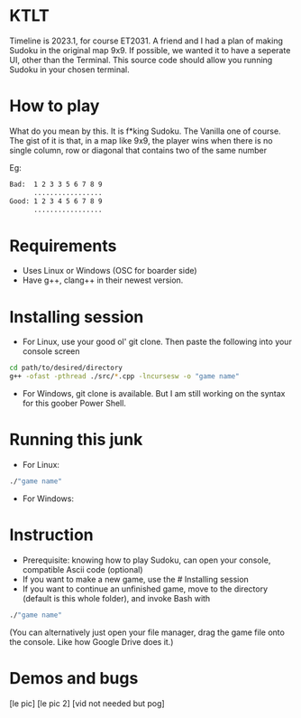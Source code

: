 # KTLT
Timeline is 2023.1, for course ET2031. A friend and I had a plan of making Sudoku in the original map 9x9. If possible, we wanted it to have a seperate UI, other than the Terminal. This source code should allow you running Sudoku in your chosen terminal.

# How to play 
What do you mean by this. It is f*king Sudoku. The Vanilla one of course.
The gist of it is that, in a map like 9x9, the player wins when there is no single column, row or diagonal that contains two of the same number

Eg:
```bash
Bad:  1 2 3 3 5 6 7 8 9
      .................
Good: 1 2 3 4 5 6 7 8 9
      .................
```
# Requirements
- Uses Linux or Windows (OSC for boarder side)
- Have g++, clang++ in their newest version.
# Installing session
- For Linux, use your good ol' git clone. Then paste the following into your console screen
```bash
cd path/to/desired/directory
g++ -ofast -pthread ./src/*.cpp -lncursesw -o "game name"
```
- For Windows, git clone is available. But I am still working on the syntax for this goober Power Shell.
# Running this junk
- For Linux:
```bash
./"game name"
```
- For Windows:
# Instruction
- Prerequisite: knowing how to play Sudoku, can open your console, compatible Ascii code (optional)
- If you want to make a new game, use the # Installing session
- If you want to continue an unfinished game, move to the directory (default is this whole folder), and invoke Bash with
```bash
./"game name"
```
(You can alternatively just open your file manager, drag the game file onto the console. Like how Google Drive does it.)
# Demos and bugs
[le pic]
[le pic 2]
[vid not needed but pog]
